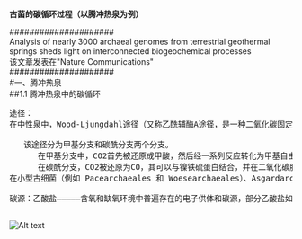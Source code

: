 **古菌的碳循环过程（以腾冲热泉为例）**  

#####################  
Analysis of nearly 3000 archaeal genomes from terrestrial geothermal springs sheds light on interconnected biogeochemical processes  
该文章发表在"Nature Communications"  
#####################  
#一、腾冲热泉  
##1.1 腾冲热泉中的碳循环  
 <pre>
途径：  
在中性泉中，Wood-Ljungdahl途径（又称乙酰辅酶A途径，是一种二氧化碳固定途径）占主导地位，其中B26-1是贡献最大的古菌。  

   该途径分为甲基分支和碳酰分支两个分支。  
      在甲基分支中，CO2首先被还原成甲酸，然后经一系列反应转化为甲基自由基，其与四氢蝶呤辅酶结合。  
      在碳酰分支，CO2被还原为CO，其可以与镍铁硫蛋白结合，并在二氧化碳脱氢酶/乙酰辅酶A合成酶复合体（CODH/ACS）中与甲基分支的产物合成乙酰辅酶A。  
在小型古细菌（例如 Pacearchaeales 和 Woesearchaeales）、Asgardarchaeota 和 Thermoproteota中发现了另一种产乙酸途径，即磷酸乙酰转移酶 (pta)-乙酸激酶 (ack) 途径（被认为是细菌特异性途径，在古菌中分布广泛）。  

碳源：乙酸盐—————含氧和缺氧环境中普遍存在的电子供体和碳源，部分乙酸盐如部分氧化的硫化合物可能与其他元素循环有关。  
 </pre>

![Alt text](https://media.springernature.com/lw685/springer-static/image/art%3A10.1038%2Fs41467-024-48498-5/MediaObjects/41467_2024_48498_Fig3_HTML.png?)  

